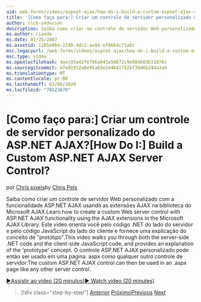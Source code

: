 ```yaml
---
uid: web-forms/videos/aspnet-ajax/how-do-i-build-a-custom-aspnet-ajax-server-control
title: '[Como faço para:] Criar um controle de servidor personalizado do ASP.NET AJAX? | Microsoft Docs'
author: rick-anderson
description: Saiba como criar um controle de servidor Web personalizado com a funcionalidade ASP.NET AJAX usando as extensões AJAX na biblioteca do Microsoft AJAX. Este vídeo o conduz...
ms.author: riande
ms.date: 07/25/2007
ms.assetid: 1165e0b4-2240-4dc2-aa94-ef6664c71a8c
msc.legacyurl: /web-forms/videos/aspnet-ajax/how-do-i-build-a-custom-aspnet-ajax-server-control
msc.type: video
ms.openlocfilehash: 4aec93a42f6766a043a5d672c9e084683b71076c
ms.sourcegitcommit: e7e91932a6e91a63e2e46417626f39d6b244a3ab
ms.translationtype: MT
ms.contentlocale: pt-BR
ms.lasthandoff: 03/06/2020
ms.locfileid: "78523670"
---
```

# <a name="how-do-i-build-a-custom-aspnet-ajax-server-control"></a><span data-ttu-id="3eb74-105">[Como faço para:] Criar um controle de servidor personalizado do ASP.NET AJAX?</span><span class="sxs-lookup"><span data-stu-id="3eb74-105">[How Do I:] Build a Custom ASP.NET AJAX Server Control?</span></span>

<span data-ttu-id="3eb74-106">por [Chris pixels](https://twitter.com/chrispels)</span><span class="sxs-lookup"><span data-stu-id="3eb74-106">by [Chris Pels](https://twitter.com/chrispels)</span></span>

<span data-ttu-id="3eb74-107">Saiba como criar um controle de servidor Web personalizado com a funcionalidade ASP.NET AJAX usando as extensões AJAX na biblioteca do Microsoft AJAX.</span><span class="sxs-lookup"><span data-stu-id="3eb74-107">Learn how to create a custom Web server control with ASP.NET AJAX functionality using the AJAX extensions in the Microsoft AJAX Library.</span></span> <span data-ttu-id="3eb74-108">Este vídeo orienta você pelo código .NET do lado do servidor e pelo código JavaScript do lado do cliente e fornece uma explicação do conceito de "protótipo".</span><span class="sxs-lookup"><span data-stu-id="3eb74-108">This video walks you through both the server-side .NET code and the client-side JavaScript code, and provides an explanation of the 'prototype' concept.</span></span> <span data-ttu-id="3eb74-109">O controle ASP.NET AJAX personalizado pode então ser usado em uma página. aspx como qualquer outro controle de servidor.</span><span class="sxs-lookup"><span data-stu-id="3eb74-109">The custom ASP.NET AJAX control can then be used in an .aspx page like any other server control.</span></span>

[<span data-ttu-id="3eb74-110">&#9654;Assistir ao vídeo (20 minutos)</span><span class="sxs-lookup"><span data-stu-id="3eb74-110">&#9654; Watch video (20 minutes)</span></span>](https://channel9.msdn.com/Blogs/ASP-NET-Site-Videos/how-do-i-build-a-custom-aspnet-ajax-server-control)

> [!div class="step-by-step"]
> <span data-ttu-id="3eb74-111">[Anterior](how-do-i-debug-aspnet-ajax-applications-using-visual-studio-2005.md)
> [Próximo](how-do-i-use-javascript-to-refresh-an-aspnet-ajax-updatepanel.md)</span><span class="sxs-lookup"><span data-stu-id="3eb74-111">[Previous](how-do-i-debug-aspnet-ajax-applications-using-visual-studio-2005.md)
[Next](how-do-i-use-javascript-to-refresh-an-aspnet-ajax-updatepanel.md)</span></span>
